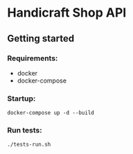 # Handicraft Shop API

## Getting started

### Requirements:
- docker
- docker-compose

### Startup:
```commandline
docker-compose up -d --build
```

### Run tests:
```shell
./tests-run.sh
```
